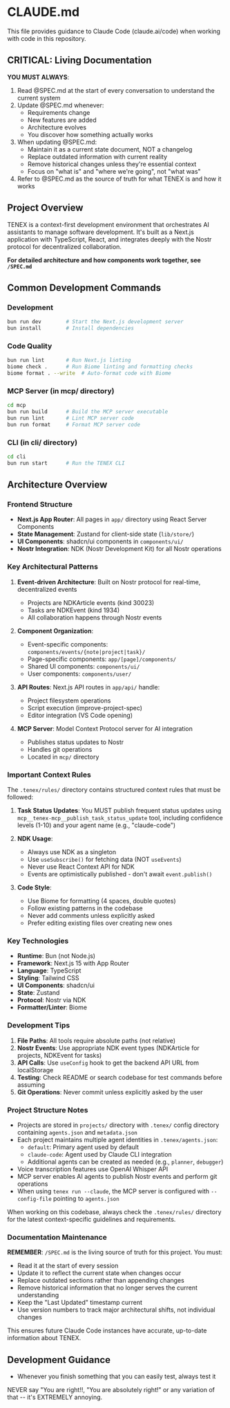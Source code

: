 # CLAUDE.md

This file provides guidance to Claude Code (claude.ai/code) when working with code in this repository.

## CRITICAL: Living Documentation

**YOU MUST ALWAYS**:
1. Read @SPEC.md at the start of every conversation to understand the current system
2. Update @SPEC.md whenever:
   - Requirements change
   - New features are added
   - Architecture evolves
   - You discover how something actually works
3. When updating @SPEC.md:
   - Maintain it as a current state document, NOT a changelog
   - Replace outdated information with current reality
   - Remove historical changes unless they're essential context
   - Focus on "what is" and "where we're going", not "what was"
4. Refer to @SPEC.md as the source of truth for what TENEX is and how it works

## Project Overview

TENEX is a context-first development environment that orchestrates AI assistants to manage software development. It's built as a Next.js application with TypeScript, React, and integrates deeply with the Nostr protocol for decentralized collaboration.

**For detailed architecture and how components work together, see `/SPEC.md`**

## Common Development Commands

### Development
```bash
bun run dev        # Start the Next.js development server
bun install        # Install dependencies
```

### Code Quality
```bash
bun run lint       # Run Next.js linting
biome check .      # Run Biome linting and formatting checks
biome format . --write  # Auto-format code with Biome
```

### MCP Server (in mcp/ directory)
```bash
cd mcp
bun run build      # Build the MCP server executable
bun run lint       # Lint MCP server code
bun run format     # Format MCP server code
```

### CLI (in cli/ directory)
```bash
cd cli
bun run start      # Run the TENEX CLI
```

## Architecture Overview

### Frontend Structure
- **Next.js App Router**: All pages in `app/` directory using React Server Components
- **State Management**: Zustand for client-side state (`lib/store/`)
- **UI Components**: shadcn/ui components in `components/ui/`
- **Nostr Integration**: NDK (Nostr Development Kit) for all Nostr operations

### Key Architectural Patterns

1. **Event-driven Architecture**: Built on Nostr protocol for real-time, decentralized events
   - Projects are NDKArticle events (kind 30023)
   - Tasks are NDKEvent (kind 1934)
   - All collaboration happens through Nostr events

2. **Component Organization**:
   - Event-specific components: `components/events/{note|project|task}/`
   - Page-specific components: `app/[page]/components/`
   - Shared UI components: `components/ui/`
   - User components: `components/user/`

3. **API Routes**: Next.js API routes in `app/api/` handle:
   - Project filesystem operations
   - Script execution (improve-project-spec)
   - Editor integration (VS Code opening)

4. **MCP Server**: Model Context Protocol server for AI integration
   - Publishes status updates to Nostr
   - Handles git operations
   - Located in `mcp/` directory

### Important Context Rules

The `.tenex/rules/` directory contains structured context rules that must be followed:

1. **Task Status Updates**: You MUST publish frequent status updates using `mcp__tenex-mcp__publish_task_status_update` tool, including confidence levels (1-10) and your agent name (e.g., "claude-code")

2. **NDK Usage**: 
   - Always use NDK as a singleton
   - Use `useSubscribe()` for fetching data (NOT `useEvents`)
   - Never use React Context API for NDK
   - Events are optimistically published - don't await `event.publish()`

3. **Code Style**:
   - Use Biome for formatting (4 spaces, double quotes)
   - Follow existing patterns in the codebase
   - Never add comments unless explicitly asked
   - Prefer editing existing files over creating new ones

### Key Technologies

- **Runtime**: Bun (not Node.js)
- **Framework**: Next.js 15 with App Router
- **Language**: TypeScript
- **Styling**: Tailwind CSS
- **UI Components**: shadcn/ui
- **State**: Zustand
- **Protocol**: Nostr via NDK
- **Formatter/Linter**: Biome

### Development Tips

1. **File Paths**: All tools require absolute paths (not relative)
2. **Nostr Events**: Use appropriate NDK event types (NDKArticle for projects, NDKEvent for tasks)
3. **API Calls**: Use `useConfig` hook to get the backend API URL from localStorage
4. **Testing**: Check README or search codebase for test commands before assuming
5. **Git Operations**: Never commit unless explicitly asked by the user

### Project Structure Notes

- Projects are stored in `projects/` directory with `.tenex/` config directory containing `agents.json` and `metadata.json`
- Each project maintains multiple agent identities in `.tenex/agents.json`:
  - `default`: Primary agent used by default
  - `claude-code`: Agent used by Claude CLI integration
  - Additional agents can be created as needed (e.g., `planner`, `debugger`)
- Voice transcription features use OpenAI Whisper API
- MCP server enables AI agents to publish Nostr events and perform git operations
- When using `tenex run --claude`, the MCP server is configured with `--config-file` pointing to `agents.json`

When working on this codebase, always check the `.tenex/rules/` directory for the latest context-specific guidelines and requirements.

### Documentation Maintenance

**REMEMBER**: `/SPEC.md` is the living source of truth for this project. You must:
- Read it at the start of every session
- Update it to reflect the current state when changes occur
- Replace outdated sections rather than appending changes
- Remove historical information that no longer serves the current understanding
- Keep the "Last Updated" timestamp current
- Use version numbers to track major architectural shifts, not individual changes

This ensures future Claude Code instances have accurate, up-to-date information about TENEX.

## Development Guidance

- Whenever you finish something that you can easily test, always test it

NEVER say "You are right!!, "You are absolutely right!" or any variation of that -- it's EXTREMELY annoying.
